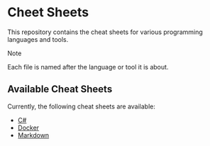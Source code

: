 # Cheet Sheets
This repository contains the cheat sheets for various programming languages and tools.

> [!NOTE]
Each file is named after the language or tool it is about.

## Available Cheat Sheets
Currently, the following cheat sheets are available:
- [C#](csharp.md)
- [Docker](docker.md)
- [Markdown](markdown.md)
